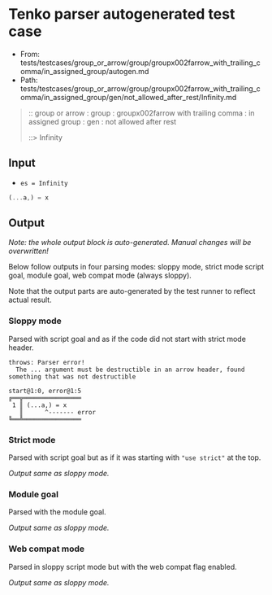 # Tenko parser autogenerated test case

- From: tests/testcases/group_or_arrow/group/groupx002farrow_with_trailing_comma/in_assigned_group/autogen.md
- Path: tests/testcases/group_or_arrow/group/groupx002farrow_with_trailing_comma/in_assigned_group/gen/not_allowed_after_rest/Infinity.md

> :: group or arrow : group : groupx002farrow with trailing comma : in assigned group : gen : not allowed after rest
>
> ::> Infinity

## Input

- `es = Infinity`

`````js
(...a,) = x
`````

## Output

_Note: the whole output block is auto-generated. Manual changes will be overwritten!_

Below follow outputs in four parsing modes: sloppy mode, strict mode script goal, module goal, web compat mode (always sloppy).

Note that the output parts are auto-generated by the test runner to reflect actual result.

### Sloppy mode

Parsed with script goal and as if the code did not start with strict mode header.

`````
throws: Parser error!
  The ... argument must be destructible in an arrow header, found something that was not destructible

start@1:0, error@1:5
╔══╦════════════════
 1 ║ (...a,) = x
   ║      ^------- error
╚══╩════════════════

`````

### Strict mode

Parsed with script goal but as if it was starting with `"use strict"` at the top.

_Output same as sloppy mode._

### Module goal

Parsed with the module goal.

_Output same as sloppy mode._

### Web compat mode

Parsed in sloppy script mode but with the web compat flag enabled.

_Output same as sloppy mode._

